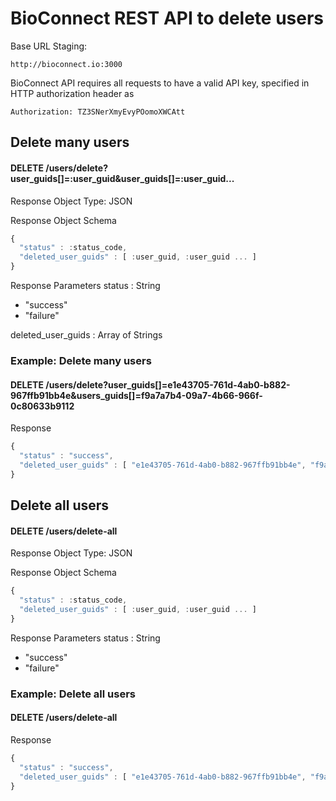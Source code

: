 # BioConnect REST API to delete users

Base URL Staging: 
```
http://bioconnect.io:3000
```

BioConnect API requires all requests to have a valid API key, specified in HTTP authorization header as
```
Authorization: TZ3SNerXmyEvyPOomoXWCAtt
```

## Delete many users
#### DELETE /users/delete?user_guids[]=:user_guid&user_guids[]=:user_guid...

Response Object Type: JSON

Response Object Schema
```javascript
{
  "status" : :status_code,
  "deleted_user_guids" : [ :user_guid, :user_guid ... ]
}
```

Response Parameters 
status : String 
- "success"
- "failure"

deleted_user_guids : Array of Strings

### Example: Delete many users
#### DELETE /users/delete?user_guids[]=e1e43705-761d-4ab0-b882-967ffb91bb4e&users_guids[]=f9a7a7b4-09a7-4b66-966f-0c80633b9112
Response
```javascript
{
  "status" : "success",
  "deleted_user_guids" : [ "e1e43705-761d-4ab0-b882-967ffb91bb4e", "f9a7a7b4-09a7-4b66-966f-0c80633b9112" ]
}
```

## Delete all users
#### DELETE /users/delete-all
Response Object Type: JSON

Response Object Schema
```javascript
{
  "status" : :status_code,
  "deleted_user_guids" : [ :user_guid, :user_guid ... ]
}
```

Response Parameters
status : String
- "success"
- "failure"

### Example: Delete all users
#### DELETE /users/delete-all
Response
```javascript
{
  "status" : "success",
  "deleted_user_guids" : [ "e1e43705-761d-4ab0-b882-967ffb91bb4e", "f9a7a7b4-09a7-4b66-966f-0c80633b9112" ... ]
}
```
